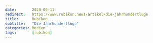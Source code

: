 ```yaml
---
date:       2020-09-11
redirect:   https://www.rubikon.news/artikel/die-jahrhundertluge
title:      Rubikon
subtitle:   "Die Jahrhundertlüge"
categories: Medien
tags:       [rubikon]
---
```

